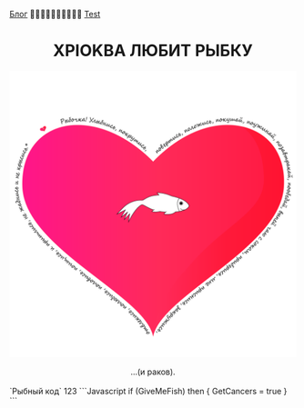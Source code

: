 [Блог](/blog/) 🥒🥒🥒🥒🥒🥒🥒🥒🥒🥒 [Test](/github-slideshow)
# <center>XPIOKBA ЛЮБИТ РЫБКУ</center>
![Image](heart.png)
<center>...(и раков).</center>
<br>
`Рыбный код`
123
```Javascript 
if (GiveMeFish)
then {
  GetCancers = true
}
```
